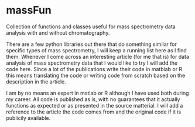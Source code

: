 # massFun
Collection of functions and classes useful for mass spectrometry data analysis with and without chromatography.

There are a few python libraries out there that do something similar for specific types of mass spectrometry, I will keep a running list here as I find them. Whenever I come across an interesting article (for me that is) for data analysis of mass spectrometry data that I would like to try I will add the code here. Since a lot of the publications write their code in matblab or R this means translating the code or writing code from scratch based on the description in the article.

I am by no means an expert in matlab or R although I have used both during my career. All code is published as is, with no guarantees that it actually functions as expected or as presented in the source matterial. I will add a reference to the article the code comes from and the original code if it is publicily available.
